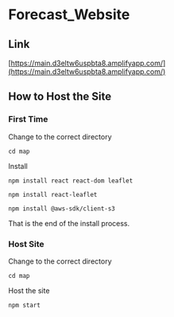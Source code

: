 # Forecast_Website
## Link
[https://main.d3eltw6uspbta8.amplifyapp.com/](https://main.d3eltw6uspbta8.amplifyapp.com/)
## How to Host the Site
### First Time
Change to the correct directory
```
cd map
```
Install
```
npm install react react-dom leaflet
```
```
npm install react-leaflet
```
```
npm install @aws-sdk/client-s3
```
That is the end of the install process.
### Host Site
Change to the correct directory
```
cd map
```
Host the site
```
npm start
```